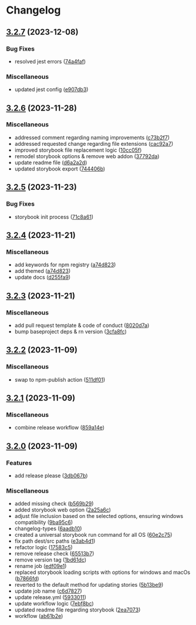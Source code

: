 # Changelog

## [3.2.7](https://github.com/MentorMate/rn-bootstrap/compare/v3.2.6...v3.2.7) (2023-12-08)


### Bug Fixes

* resolved jest errors ([74a4faf](https://github.com/MentorMate/rn-bootstrap/commit/74a4faf10b4201fe16d14c5bb58951f0c37149c8))


### Miscellaneous

* updated jest config ([e907db3](https://github.com/MentorMate/rn-bootstrap/commit/e907db30da32fba2d5cd8841d2e5075ffa7e422f))

## [3.2.6](https://github.com/MentorMate/rn-bootstrap/compare/v3.2.5...v3.2.6) (2023-11-28)


### Miscellaneous

* addressed comment regarding naming improvements ([c73b2f7](https://github.com/MentorMate/rn-bootstrap/commit/c73b2f7e8ace8fcc4d475f11b0965aa2a4d4b195))
* addressed requested change regarding file extensions ([cac92a7](https://github.com/MentorMate/rn-bootstrap/commit/cac92a7e4a7b133a8412b736c6ab77b5caad9a84))
* improved storybook file replacement logic ([10cc05f](https://github.com/MentorMate/rn-bootstrap/commit/10cc05f43ce4fc4d51bfe3ec4e8755019e0198df))
* remodel storybook options & remove web addon ([37792da](https://github.com/MentorMate/rn-bootstrap/commit/37792da4b7b7f855d94961c8d570fca077f5e48e))
* update readme file ([d6a2a2d](https://github.com/MentorMate/rn-bootstrap/commit/d6a2a2d4c8dd5cf756813992f073db1d04b5807f))
* updated storybook export ([744406b](https://github.com/MentorMate/rn-bootstrap/commit/744406b503035184e53c6dbd94d8437ea90a3572))

## [3.2.5](https://github.com/MentorMate/rn-bootstrap/compare/v3.2.4...v3.2.5) (2023-11-23)


### Bug Fixes

* storybook init process ([71c8a61](https://github.com/MentorMate/rn-bootstrap/commit/71c8a61914848a216975d2be359cf28a1532c898))

## [3.2.4](https://github.com/MentorMate/rn-bootstrap/compare/v3.2.3...v3.2.4) (2023-11-21)


### Miscellaneous

* add keywords for npm registry ([a74d823](https://github.com/MentorMate/rn-bootstrap/commit/a74d823f74d94b9c020d8d7bb8ddc78aa8f40c4c))
* add themed ([a74d823](https://github.com/MentorMate/rn-bootstrap/commit/a74d823f74d94b9c020d8d7bb8ddc78aa8f40c4c))
* update docs ([d255fa9](https://github.com/MentorMate/rn-bootstrap/commit/d255fa97fa54ba6cd658d5eecc7c163080bfe723))

## [3.2.3](https://github.com/MentorMate/rn-bootstrap/compare/v3.2.2...v3.2.3) (2023-11-21)


### Miscellaneous

* add pull request template & code of conduct ([8020d7a](https://github.com/MentorMate/rn-bootstrap/commit/8020d7a0441d7cc0aba242f39e60f76df8c83e5a))
* bump baseproject deps & rn version ([3cfa8fc](https://github.com/MentorMate/rn-bootstrap/commit/3cfa8fc2dce83d9ef94b3636054ce4a8756bf3d6))

## [3.2.2](https://github.com/MentorMate/rn-bootstrap/compare/v3.2.1...v3.2.2) (2023-11-09)


### Miscellaneous

* swap to npm-publish action ([511df01](https://github.com/MentorMate/rn-bootstrap/commit/511df012552a279cf0e6fcc3e5430f3481eb1009))

## [3.2.1](https://github.com/MentorMate/rn-bootstrap/compare/v3.2.0...v3.2.1) (2023-11-09)


### Miscellaneous

* combine release workflow ([859a14e](https://github.com/MentorMate/rn-bootstrap/commit/859a14ef578f6df375d5ef2de5e260aac5653bd8))

## [3.2.0](https://github.com/MentorMate/rn-bootstrap/compare/v3.1.4...v3.2.0) (2023-11-09)


### Features

* add release please ([3db067b](https://github.com/MentorMate/rn-bootstrap/commit/3db067b363068b0e1ee0684c15e9c372ddf4d88c))


### Miscellaneous

* added missing check ([b569b29](https://github.com/MentorMate/rn-bootstrap/commit/b569b296e5d4455bbe3493bc763623e29213ce2b))
* added storybook web option ([2a25a6c](https://github.com/MentorMate/rn-bootstrap/commit/2a25a6c61005c4b7701586f5aa8fb343f9c2bf59))
* adjust file inclusion based on the selected options, ensuring windows compatibility ([9ba95c6](https://github.com/MentorMate/rn-bootstrap/commit/9ba95c6bbeaf688f490b9355f79c312bee552efa))
* changelog-types ([6aadb10](https://github.com/MentorMate/rn-bootstrap/commit/6aadb10d95d2346f3c60245edab54755aafc3141))
* created a universal storybook run command for all OS ([60e2c75](https://github.com/MentorMate/rn-bootstrap/commit/60e2c75345a84d487075575ae4e2a9144f11c7a4))
* fix path dest/src paths ([e3ab4d1](https://github.com/MentorMate/rn-bootstrap/commit/e3ab4d19573c48b2cd30c1a2832fefe92d82f451))
* refactor logic ([17583c5](https://github.com/MentorMate/rn-bootstrap/commit/17583c5ab2862af098702bed26c686c27b8a45ed))
* remove release check ([65513b7](https://github.com/MentorMate/rn-bootstrap/commit/65513b780417f563d92b302dd85491bba96c3c70))
* remove version tag ([1bd61dc](https://github.com/MentorMate/rn-bootstrap/commit/1bd61dcd32cb06ef1e2d53c56fab1914b6597142))
* rename job ([edf09e1](https://github.com/MentorMate/rn-bootstrap/commit/edf09e1758af0fe9b56951d744118e1ef0462bbd))
* replaced storybook loading scripts with options for windows and macOs ([b7866fd](https://github.com/MentorMate/rn-bootstrap/commit/b7866fd58bca29a9e395716230d5b4a9d3c8172f))
* reverted to the default method for updating stories ([5b13be9](https://github.com/MentorMate/rn-bootstrap/commit/5b13be9ef215ef226d080cbd705745b09e0edadd))
* update job name ([c6d7827](https://github.com/MentorMate/rn-bootstrap/commit/c6d782784ecbfff161aba67ef44c0e126c18effc))
* update release.yml ([5933011](https://github.com/MentorMate/rn-bootstrap/commit/5933011bce9c47c1e2757db826775783858ea360))
* update workflow logic ([7ebf8bc](https://github.com/MentorMate/rn-bootstrap/commit/7ebf8bc6f60c56ca1b3533bfd5e491a26a6b9b7e))
* updated readme file regarding storybook ([2ea7073](https://github.com/MentorMate/rn-bootstrap/commit/2ea70739d0d1a1fe04ab7d3723259c8781b4108f))
* workflow ([ab61b2e](https://github.com/MentorMate/rn-bootstrap/commit/ab61b2e3d6f826fac4b3aabdf553d7b2d6c7d690))
